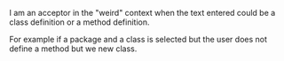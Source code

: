 I am an acceptor in the "weird" context when the text entered could be a class definition or a method definition.

For example if a package and a class is selected but the user does not define a method but we new class.